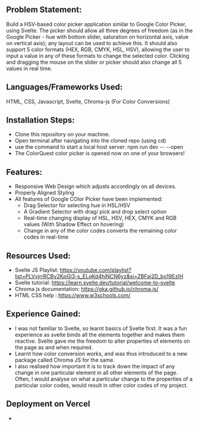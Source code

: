 ## Problem Statement:
Build a HSV-based color picker application similar to Google Color Picker, using Svelte. The picker should allow all three degrees of freedom (as in the Google Picker - hue with bottom slider, saturation on horizontal axis, value on vertical axis); any layout can be used to achieve this. It should also support 5 color formats (HEX, RGB, CMYK, HSL, HSV), allowing the user to input a value in any of these formats to change the selected color. Clicking and dragging the mouse on the slider or picker should also change all 5 values in real time.

## Languages/Frameworks Used:

HTML, CSS, Javascript, Svelte, Chroma-js (For Color Conversions)

## Installation Steps:

- Clone this repository on your machine.
- Open terminal after navigating into the cloned repo (using cd)
- use the command to start a local host server: npm run dev -- --open
- The ColorQuest color picker is opened now on one of your browsers!

## Features:

- Responsive Web Design which adjusts accordingly on all devices.
- Properly Aligned Styling
- All features of Google COlor Picker have been implemented:
    - Drag Selector for selecting hue in HSL/HSV
    - A Gradient Selector with drag/ pick and drop select option
    - Real-time changing display of HSL, HSV, HEX, CMYK and RGB values (With Shadow Effect on hovering)
    - Change in any of the color codes converts the remaining color codes in real-time


## Resources Used:
- Svelte JS Playlist: https://youtube.com/playlist?list=PLVvjrrRCBy2KpGl3-s_ELqKd4hiNCN6yz&si=ZBFaj2D_bo19EzIH
- Svelte tutorial: https://learn.svelte.dev/tutorial/welcome-to-svelte
- Chroma js documentation: https://gka.github.io/chroma.js/
- HTML CSS help : https://www.w3schools.com/


## Experience Gained:

- I was not familiar to Svelte, so learnt basics of Svelte first. It was a fun experience as svelte binds all the elements together and makes them reactive. Svelte gave me the freedom to alter properties of elements on the page as and when required. 
- Learnt how color conversion works, and was thus introduced to a new package called Chroma JS for the same.
- I also realised how important it is to track down the impact of any change in one particular element in all other elements of the page. Often, I would analyse on what a particular change to the properties of a particular color codes, would result in other color codes of my project.

  

## Deployment on Vercel

- 
